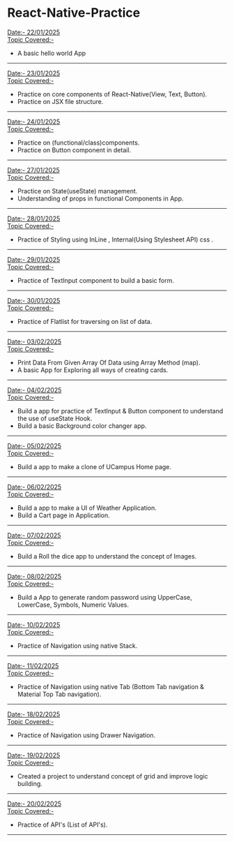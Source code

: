 # React-Native-Practice
<u>Date:- 22/01/2025</u> <br>
<u>Topic Covered:-</u>
* A basic hello world App
***
<u>Date:- 23/01/2025 </u><br>
<u>Topic Covered:-</u>
* Practice on core components of React-Native(View, Text, Button).
* Practice on JSX file structure.
***
<u>Date:- 24/01/2025 </u><br>
<u>Topic Covered:-</u>
* Practice on (functional/class)components.
* Practice on Button component in detail.
***
<u>Date:- 27/01/2025 </u><br>
<u>Topic Covered:-</u>
* Practice on State(useState) management.
* Understanding of props in functional Components in App.
***
<u>Date:- 28/01/2025 </u><br>
<u>Topic Covered:-</u>
* Practice of Styling using InLine , Internal(Using Stylesheet API) css .
***
<u>Date:- 29/01/2025 </u><br>
<u>Topic Covered:-</u>
* Practice of TextInput component to build a basic form.
***
<u>Date:- 30/01/2025 </u><br>
<u>Topic Covered:-</u>
* Practice of Flatlist for traversing on list of data.
***
<u>Date:- 03/02/2025 </u><br>
<u>Topic Covered:-</u>
* Print Data From Given Array Of Data using Array Method (map).
* A basic App for Exploring all ways of creating cards.
***
<u>Date:- 04/02/2025 </u><br>
<u>Topic Covered:-</u>
* Build a app for practice of TextInput & Button component to understand the use of useState Hook.
* Build a basic Background color changer app. 
***
<u>Date:- 05/02/2025 </u><br>
<u>Topic Covered:-</u>
* Build a app to make a clone of UCampus Home page.   
***
<u>Date:- 06/02/2025 </u><br>
<u>Topic Covered:-</u>
* Build a app to make a UI of Weather Application.
* Build a Cart page in Application.
***
<u>Date:- 07/02/2025 </u><br>
<u>Topic Covered:-</u>
* Build a Roll the dice app to understand the concept of Images.
***
<u>Date:- 08/02/2025 </u><br>
<u>Topic Covered:-</u>
* Build a App to generate random password using UpperCase, LowerCase, Symbols, Numeric Values.
***
<u>Date:- 10/02/2025 </u><br>
<u>Topic Covered:-</u>
* Practice of Navigation using native Stack. 
***
<u>Date:- 11/02/2025 </u><br>
<u>Topic Covered:-</u>
* Practice of Navigation using native Tab (Bottom Tab navigation & Material Top Tab navigation). 
***
<u>Date:- 18/02/2025 </u><br>
<u>Topic Covered:-</u>
* Practice of Navigation using Drawer Navigation. 
***
<u>Date:- 19/02/2025 </u><br>
<u>Topic Covered:-</u>
* Created a project to understand concept of grid and improve logic building. 
***
<u>Date:- 20/02/2025 </u><br>
<u>Topic Covered:-</u>
* Practice of API's (List of API's). 
***